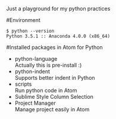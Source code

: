 Just a playground for my python practices

#Environment
```
$ python --version
Python 3.5.1 :: Anaconda 4.0.0 (x86_64)
```

#Installed packages in Atom for Python
- python-language  
Actually this is pre-install :)
- python-indent  
Supports better indent in Python
- scripts  
Run python code in Atom
- Sublime Style Column Selection  
- Project Manager  
Manage project easily in Atom
